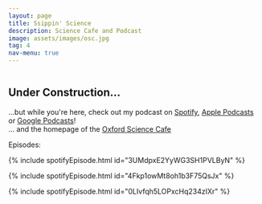 ```yaml
---
layout: page
title: Ssippin' Science
description: Science Cafe and Podcast
image: assets/images/osc.jpg
tag: 4
nav-menu: true
---
```



<!-- Main -->
<div id="main" class="alt" display:inline-block>
<span class="image fit"><img src="{% link assets/images/scicafe.jpg %}" alt="" /></span>

<!-- One -->
<section id="one">
        <div class="inner">
<h2 id="content">Under Construction...</h2>
<p>...but while you're here, check out my podcast on <a href="https://open.spotify.com/show/3J0VNtgE6LNatgA6sJyNYW" target="_blank">Spotify</a>, <a href="https://podcasts.apple.com/us/podcast/ssippin-science/id1507082060" target="_blank">Apple Podcasts</a> or <a href="https://podcasts.google.com/?feed=aHR0cHM6Ly9hbmNob3IuZm0vcy8xYjk3Njg2Yy9wb2RjYXN0L3Jzcw%3D%3D" target="_blank">Google Podcasts</a>! 
<br>... and the homepage of the <a href="https://www.phy.olemiss.edu/oxfordsciencecafe/" target="_blank">Oxford Science Cafe</a></p>


<p> Episodes:</p>
{% include spotifyEpisode.html id="3UMdpxE2YyWG3SH1PVLByN" %}

{% include spotifyEpisode.html id="4Fkp1owMt8oh1b3F75QsJx" %}

{% include spotifyEpisode.html id="0LIvfqh5LOPxcHq234zIXr" %}

</div>
